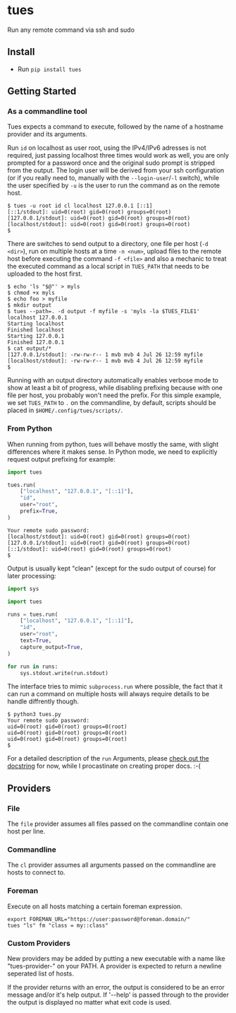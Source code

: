 # tues

Run any remote command via ssh and sudo

## Install

 * Run `pip install tues`

## Getting Started


### As a commandline tool

Tues expects a command to execute, followed by the name of a hostname provider and its arguments.

Run `id` on localhost as user root, using the IPv4/IPv6 adresses is not required, just passing localhost three times would work as well, you are only prompted for a password once and the original sudo prompt is stripped from the output.
The login user will be derived from your ssh configuration (or if you really need to, manually with the `--login-user`/`-l` switch), while the user specified by `-u` is the user to run the command as on the remote host.

```
$ tues -u root id cl localhost 127.0.0.1 [::1]
[::1/stdout]: uid=0(root) gid=0(root) groups=0(root)
[127.0.0.1/stdout]: uid=0(root) gid=0(root) groups=0(root)
[localhost/stdout]: uid=0(root) gid=0(root) groups=0(root)
$
```

There are switches to send output to a directory, one file per host (`-d <dir>`), run on multiple hosts at a time `-n <num>`, upload files to the remote host before executing the command `-f <file>` and also a mechanic to treat the executed command as a local script in `TUES_PATH` that needs to be uploaded to the host first.

```
$ echo 'ls "$@"' > myls
$ chmod +x myls
$ echo foo > myfile
$ mkdir output
$ tues --path=. -d output -f myfile -s 'myls -la $TUES_FILE1' localhost 127.0.0.1
Starting localhost
Finished localhost
Starting 127.0.0.1
Finished 127.0.0.1
$ cat output/*
[127.0.0.1/stdout]: -rw-rw-r-- 1 mvb mvb 4 Jul 26 12:59 myfile
[localhost/stdout]: -rw-rw-r-- 1 mvb mvb 4 Jul 26 12:59 myfile
$
```

Running with an output directory automatically enables verbose mode to show at least a bit of progress, while disabling prefixing because with one file per host, you probably won't need the prefix.
For this simple example, we set `TUES_PATH` to `.` on the commandline, by default, scripts should be placed in `$HOME/.config/tues/scripts/`.

### From Python

When running from python, tues will behave mostly the same, with slight differences where it makes sense. In Python mode, we need to explicitly request output prefixing for example:

```python
import tues

tues.run(
    ["localhost", "127.0.0.1", "[::1]"],
    "id",
    user="root",
    prefix=True,
)
```

```$ python3 tues.py
Your remote sudo password:
[localhost/stdout]: uid=0(root) gid=0(root) groups=0(root)
[127.0.0.1/stdout]: uid=0(root) gid=0(root) groups=0(root)
[::1/stdout]: uid=0(root) gid=0(root) groups=0(root)
$
```

Output is usually kept "clean" (except for the sudo output of course) for later processing:

```python
import sys

import tues

runs = tues.run(
    ["localhost", "127.0.0.1", "[::1]"],
    "id",
    user="root",
    text=True,
    capture_output=True,
)

for run in runs:
    sys.stdout.write(run.stdout)
```

The interface tries to mimic `subprocess.run` where possible, the fact that it can run a command on multiple hosts will always require details to be handle diffrently though.


```
$ python3 tues.py
Your remote sudo password:
uid=0(root) gid=0(root) groups=0(root)
uid=0(root) gid=0(root) groups=0(root)
uid=0(root) gid=0(root) groups=0(root)
$
```

For a detailed description of the `run` Arguments, please [check out the docstring](https://github.com/wontfix-org/tues/blob/master/tues/__init__.py#L800) for now, while I procastinate on creating proper docs. :-(

## Providers

### File

The `file` provider assumes all files passed on the commandline contain one host per line.

### Commandline

The `cl` provider assumes all arguments passed on the commandline are hosts to connect to.

### Foreman

Execute on all hosts matching a certain foreman expression.

```
export FOREMAN_URL="https://user:password@foreman.domain/"
tues "ls" fm "class = my::class"
```

### Custom Providers

New providers may be added by putting a new executable with a name like "tues-provider-<name>"
on your PATH. A provider is expected to return a newline seperated list of hosts.

If the provider returns with an error, the output is considered to be an error message and/or
it's help output. If '--help' is passed through to the provider the output is displayed no matter
what exit code is used.
